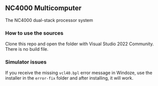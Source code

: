 ## NC4000 Multicomputer
The NC4000 dual-stack processor system

### How to use the sources

Clone this repo and open the folder with Visual Studio 2022 Community. There is no build file.

### Simulator issues

If you receive the missing `vcl40.bpl` error message in Windoze, use the installer in the `error-fix` folder and after installing, it will work.